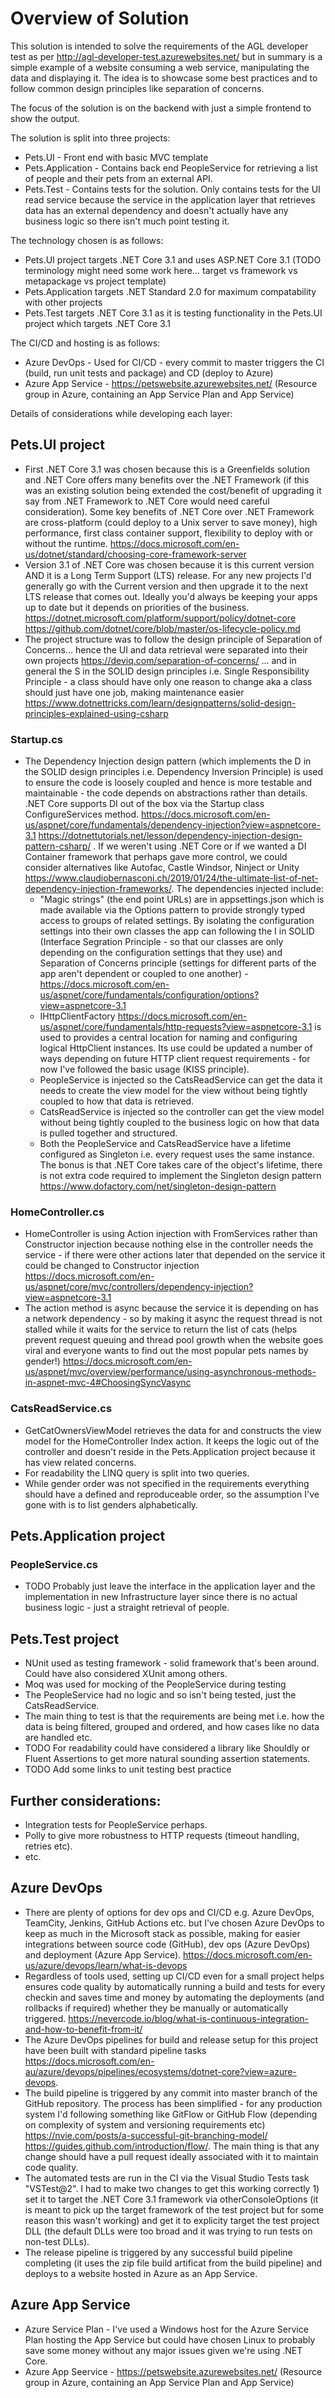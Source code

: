# Overview of Solution

This solution is intended to solve the requirements of the AGL developer test as per http://agl-developer-test.azurewebsites.net/ but in summary is a simple example of a website consuming a web service, manipulating the data and displaying it.  The idea is to showcase some best practices and to follow common design principles like separation of concerns.

The focus of the solution is on the backend with just a simple frontend to show the output.

The solution is split into three projects:
* Pets.UI - Front end with basic MVC template
* Pets.Application - Contains back end PeopleService for retrieving a list of people and their pets from an external API.
* Pets.Test - Contains tests for the solution.  Only contains tests for the UI read service because the service in the application layer that retrieves data has an external dependency and doesn't actually have any business logic so there isn't much point testing it.

The technology chosen is as follows:
* Pets.UI project targets .NET Core 3.1 and uses ASP.NET Core 3.1 (TODO terminology might need some work here... target vs framework vs metapackage vs project template)
* Pets.Application targets .NET Standard 2.0 for maximum compatability with other projects
* Pets.Test targets .NET Core 3.1 as it is testing functionality in the Pets.UI project which targets .NET Core 3.1

The CI/CD and hosting is as follows:
* Azure DevOps - Used for CI/CD - every commit to master triggers the CI (build, run unit tests and package) and CD (deploy to Azure)
* Azure App Service - https://petswebsite.azurewebsites.net/ (Resource group in Azure, containing an App Service Plan and App Service) 

Details of considerations while developing each layer:

## Pets.UI project

* First .NET Core 3.1 was chosen because this is a Greenfields solution and .NET Core offers many benefits over the .NET Framework (if this was an existing solution being extended the cost/benefit of upgrading it say from .NET Framework to .NET Core would need careful consideration).  Some key benefits of .NET Core over .NET Framework are cross-platform (could deploy to a Unix server to save money), high performance, first class container support, flexibility to deploy with or without the runtime. https://docs.microsoft.com/en-us/dotnet/standard/choosing-core-framework-server
* Version 3.1 of .NET Core was chosen because it is this current version AND it is a Long Term Support (LTS) release. For any new projects I'd generally go with the Current version and then upgrade it to the next LTS release that comes out.  Ideally you'd always be keeping your apps up to date but it depends on priorities of the business. https://dotnet.microsoft.com/platform/support/policy/dotnet-core https://github.com/dotnet/core/blob/master/os-lifecycle-policy.md
* The project structure was to follow the design principle of Separation of Concerns... hence the UI and data retrieval were separated into their own projects https://deviq.com/separation-of-concerns/ ... and in general the S in the SOLID design principles i.e. Single Responsibility Principle - a class should have only one reason to change aka a class should just have one job, making maintenance easier https://www.dotnettricks.com/learn/designpatterns/solid-design-principles-explained-using-csharp

### Startup.cs
* The Dependency Injection design pattern (which implements the D in the SOLID design principles i.e. Dependency Inversion Principle) is used to ensure the code is loosely coupled and hence is more testable and maintainable - the code depends on abstractions rather than details. .NET Core supports DI out of the box via the Startup class ConfigureServices method. https://docs.microsoft.com/en-us/aspnet/core/fundamentals/dependency-injection?view=aspnetcore-3.1 https://dotnettutorials.net/lesson/dependency-injection-design-pattern-csharp/ . If we weren't using .NET Core or if we wanted a DI Container framework that perhaps gave more control, we could consider alternatives like Autofac, Castle Windsor, Ninject or Unity https://www.claudiobernasconi.ch/2019/01/24/the-ultimate-list-of-net-dependency-injection-frameworks/. The dependencies injected include:
  * "Magic strings" (the end point URLs) are in appsettings.json which is made available via the Options pattern to provide strongly typed access to groups of related settings. By isolating the configuration settings into their own classes the app can following the I in SOLID (Interface Segration Principle - so that our classes are only depending on the configuration settings that they use) and Separation of Concerns principle (settings for different parts of the app aren't dependent or coupled to one another) - https://docs.microsoft.com/en-us/aspnet/core/fundamentals/configuration/options?view=aspnetcore-3.1
  * IHttpClientFactory https://docs.microsoft.com/en-us/aspnet/core/fundamentals/http-requests?view=aspnetcore-3.1 is used to provides a central location for naming and configuring logical HttpClient instances.  Its use could be updated a number of ways depending on future HTTP client request requirements - for now I've followed the basic usage (KISS principle).
  * PeopleService is injected so the CatsReadService can get the data it needs to create the view model for the view without being tightly coupled to how that data is retrieved.  
  * CatsReadService is injected so the controller can get the view model without being tightly coupled to the business logic on how that data is pulled together and structured.
  * Both the PeopleService and CatsReadService have a lifetime configured as Singleton i.e. every request uses the same instance.  The bonus is that .NET Core takes care of the object's lifetime, there is not extra code required to implement the Singleton design pattern https://www.dofactory.com/net/singleton-design-pattern

### HomeController.cs
* HomeController is using Action injection with FromServices rather than Constructor injection because nothing else in the controller needs the service - if there were other actions later that depended on the service it could be changed to Constructor injection https://docs.microsoft.com/en-us/aspnet/core/mvc/controllers/dependency-injection?view=aspnetcore-3.1 
* The action method is async because the service it is depending on has a network dependency - so by making it async the request thread is not stalled while it waits for the service to return the list of cats (helps prevent request queuing and thread pool growth when the website goes viral and everyone wants to find out the most popular pets names by gender!)  https://docs.microsoft.com/en-us/aspnet/mvc/overview/performance/using-asynchronous-methods-in-aspnet-mvc-4#ChoosingSyncVasync

### CatsReadService.cs
* GetCatOwnersViewModel retrieves the data for and constructs the view model for the HomeController Index action.  It keeps the logic out of the controller and doesn't reside in the Pets.Application project because it has view related concerns.
* For readability the LINQ query is split into two queries.
* While gender order was not specified in the requirements everything should have a defined and reproduceable order, so the assumption I've gone with is to list genders alphabetically.

## Pets.Application project

### PeopleService.cs
* TODO Probably just leave the interface in the application layer and the implementation in new Infrastructure layer since there is no actual business logic - just a straight retrieval of people.

## Pets.Test project

* NUnit used as testing framework - solid framework that's been around. Could have also considered XUnit among others.
* Moq was used for mocking of the PeopleService during testing
* The PeopleService had no logic and so isn't being tested, just the CatsReadService.
* The main thing to test is that the requirements are being met i.e. how the data is being filtered, grouped and ordered, and how cases like no data are handled etc.
* TODO For readability could have considered a library like Shouldly or Fluent Assertions to get more natural sounding assertion statements.
* TODO Add some links to unit testing best practice

## Further considerations:
* Integration tests for PeopleService perhaps.
* Polly to give more robustness to HTTP requests (timeout handling, retries etc).
* etc.

## Azure DevOps
* There are plenty of options for dev ops and CI/CD e.g. Azure DevOps, TeamCity, Jenkins, GitHub Actions etc. but I've chosen Azure DevOps to keep as much in the Microsoft stack as possible, making for easier integrations between source code (GitHub), dev ops (Azure DevOps) and deployment (Azure App Service). https://docs.microsoft.com/en-us/azure/devops/learn/what-is-devops
* Regardless of tools used, setting up CI/CD even for a small project helps ensures code quality by automatically running a build and tests for every checkin and saves time and money by automating the deployments (and rollbacks if required) whether they be manually or automatically triggered. https://nevercode.io/blog/what-is-continuous-integration-and-how-to-benefit-from-it/
* The Azure DevOps pipelines for build and release setup for this project have been built with standard pipeline tasks https://docs.microsoft.com/en-au/azure/devops/pipelines/ecosystems/dotnet-core?view=azure-devops. 
* The build pipeline is triggered by any commit into master branch of the GitHub repository. The process has been simplified - for any production system I'd following something like GitFlow or GitHub Flow (depending on complexity of system and versioning requirements etc) https://nvie.com/posts/a-successful-git-branching-model/ https://guides.github.com/introduction/flow/. The main thing is that any change should have a pull request ideally associated with it to maintain code quality.
* The automated tests are run in the CI via the Visual Studio Tests task "VSTest@2".  I had to make two changes to get this working correctly 1) set it to target the .NET Core 3.1 framework via otherConsoleOptions (it is meant to pick up the target framework of the test project but for some reason this wasn't working) and get it to explicity target the test project DLL (the default DLLs were too broad and it was trying to run tests on non-test DLLs).   
* The release pipeline is triggered by any successful build pipeline completing (it uses the zip file build artificat from the build pipeline) and deploys to a website hosted in Azure as an App Service.  

## Azure App Service
* Azure Service Plan - I've used a Windows host for the Azure Service Plan hosting the App Service but could have chosen Linux to probably save some money without any major issues given we're using .NET Core.
* Azure App Seervice - https://petswebsite.azurewebsites.net/ (Resource group in Azure, containing an App Service Plan and App Service) 
